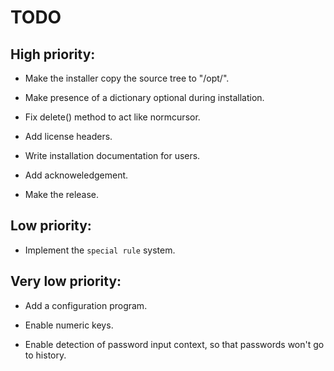 # TODO

## High priority:

- Make the installer copy the source tree to "/opt/".

- Make presence of a dictionary optional during installation.

- Fix delete() method to act like normcursor.

- Add license headers.

- Write installation documentation for users.

- Add acknoweledgement.

- Make the release.


## Low priority:

- Implement the `special rule` system.


## Very low priority:

- Add a configuration program.

- Enable numeric keys.

- Enable detection of password input context,
  so that passwords won't go to history.

